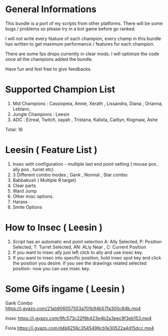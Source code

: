 # General Informations
This bundle is a port of my scripts from other platforms. There will be some bugs / problems so please try in a bot game before go ranked. 

I will not write every feature of each champion, every champ in this bundle has written to get maximum performance / features for each champion.

There are some fps drops currently in clear mods. I will optimize the code once all the champions added the bundle.


Have fun and feel free to give feedbacks.

# Supported Champion List
1) Mid Champions : Cassiopeia, Annie, Xerath , Lissandra, Diana , Orianna, Leblanc, 
2) Jungle Champions : Leesin
3) ADC : Ezreal, Twitch, xayah , Tristana, Kalista, Caitlyn, Kogmaw, Ashe  

Total: 16

# Leesin ( Feature List )
 1) Insec with configuration - multiple last end point setting ( mouse pos , ally pos , turret etc)
 2) 3 Different combo modes ; Gank , Normal , Star combo
 3) Babbakush ( Multiple R target)
 4) Clear parts
 5) Ward Jump
 6) Other misc options.
 7) Harass
 8) Smite Options
 
 
 # How to Insec ( Leesin )
 1) Script has an automatic end point selection A: Ally Selected, P: Position Selected,   T: Turret Selected,   AN: ALly Near ,      C: Current Position
 2) If you want to insec ally just left click to ally and use insec key.
 3) If you want to insec into specific position, hold insec spot key and click the position you desire. If you see the drawings related selected position- now you can use insec key.
 
# Some Gifs ingame ( Leesin )
Gank Combo
https://i.gyazo.com/21ab906057553a701b94b57fa300c84b.mp4


Insec
https://i.gyazo.com/9fc573c22f9b423e4b2a3eec9f3eb153.mp4


Fiora
https://i.gyazo.com/d4b6256c3545496cb1e30522a4d15dcc.mp4

